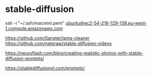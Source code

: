 # stable-diffusion

ssh -i "~/.ssh/macmini.pem" ubuntu@ec2-54-216-129-138.eu-west-1.compute.amazonaws.com

https://github.com/Sanster/lama-cleaner
https://github.com/nateraw/stable-diffusion-videos

https://neuroflash.com/blog/creating-realistic-photos-with-stable-diffusion-prompts/

https://stablediffusionxl.com/prompts/


